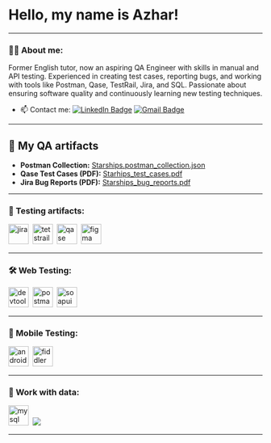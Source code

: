 # Hello, my name is Azhar!

---

### 👨‍💻 About me:

Former English tutor, now an aspiring QA Engineer with skills in manual and API testing. Experienced in creating test cases, reporting bugs, and working with tools like Postman, Qase, TestRail, Jira, and SQL. Passionate about ensuring software quality and continuously learning new testing techniques.

- 📫 Contact me: [![LinkedIn Badge](https://img.shields.io/badge/-@azhar_kareyeva-blue?style=flat&logo=LinkedIn&logoColor=white)](https://www.linkedin.com/in/azhar-kareyeva-ab1331363/) [![Gmail Badge](https://img.shields.io/badge/-Gmail-red?style=flat&logo=Gmail&logoColor=white)](mailto:azhara.kareyeva@gmail.com)

---

## 📁 My QA artifacts

- **Postman Collection:** [Starships.postman_collection.json](https://github.com/azharkareyeva/azharkareyeva/blob/main/Postman/Starships.postman_collection.json)
- **Qase Test Cases (PDF):** [Starhips_test_cases.pdf](https://github.com/azharkareyeva/azharkareyeva/blob/main/Qase/Test%20cases.pdf)
- **Jira Bug Reports (PDF):** [Starships_bug_reports.pdf](https://github.com/azharkareyeva/azharkareyeva/blob/main/Jira/Bug%20reports%20from%20jira.pdf)

---

### 📁 Testing artifacts:

<div>
  <img src="https://cdn.jsdelivr.net/gh/devicons/devicon/icons/jira/jira-original.svg" title="jira" alt="jira" width="40" height="40"/>&nbsp
  <img src="https://codahosted.io/packs/21236/unversioned/assets/LOGO/ba1091c59bab89cd2fd0f289622731fe16113d7b00905abe64759c313a4b73b76c1b0426076ed76cb74752234c734131df46992d5b8b48fc13e264240e4f7119f736cfeb64df36ded54b5cbf6198b9cadedf18dd0cac5c7dbcd16e6336c29363cd1292ba" title="testrail" alt="tetstrail" width="40" height="40"/>&nbsp
  <img src="https://luna1.co/eb0187.png" title="qase" alt="qase" width="40" height="40"/>&nbsp
  <img src="https://cdn.jsdelivr.net/gh/devicons/devicon/icons/figma/figma-original.svg" title="figma" alt="figma" width="40" height="40"/>&nbsp
</div>

---

### 🛠 Web Testing:

<div>
  <img src="https://d33wubrfki0l68.cloudfront.net/38b5c953a4667366685d55db55d057c86db1fc54/a0fdc/static/acae6b24d940347661ca901ea07f47c1/chrome-dev-logo-icon.png" title="devtools" alt="devtools" width="40" height="40"/>&nbsp
  <img src="https://uxwing.com/wp-content/themes/uxwing/download/brands-and-social-media/postman-icon.png" title="postman" alt="postman" width="40" height="40"/>&nbsp
  <img src="https://static0.smartbear.co/smartbearbrand/media/images/home/soapui-icon.svg" title="soapui" alt="soapui" width="40" height="40"/>&nbsp
</div>

---

### 📱 Mobile Testing:

<div>
  <img src="https://cdn.jsdelivr.net/gh/devicons/devicon/icons/androidstudio/androidstudio-original.svg" title="android-studio" alt="android-studio" width="40" height="40"/>&nbsp
  <img src="https://www.megaleechers.com/storage/Fiddler-Everywhere-Icon.png" title="fiddler" alt="fiddler" width="40" height="40"/>&nbsp
</div>

---

### 💾 Work with data:

<div>
  <img src="https://cdn.jsdelivr.net/gh/devicons/devicon/icons/mysql/mysql-original.svg" title="mysql" alt="mysql" width="40" height="40"/>&nbsp
  <img src="https://img.shields.io/badge/PostgreSQL-316192?style=for-the-badge&logo=postgresql&logoColor=white"/>&nbsp
</div>

---
